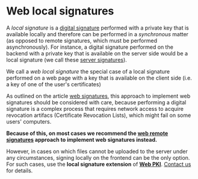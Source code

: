 ﻿# Web local signatures

A *local signature* is a [digital signature](../signatures.md) performed with a private key that is available
locally and therefore can be performed in a *synchronous* matter (as opposed to remote signatures, which must
be performed asynchronously). For instance, a digital signature performed on the backend with a private key
that is available on the server side would be a local signature (we call these [server signatures](../server-signatures.md)).

We call a *web local signature* the special case of a local signature performed on a web page
with a key that is available on the client side (i.e. a key of one of the user's
certificates)

As outlined on the article [web signatures](index.md), this approach to implement web signatures should
be considered with care, because performing a digital signature is a complex process that requires network access
to acquire revocation artifacs (Certificate Revocation Lists), which might fail on some users' computers.

**Because of this, on most cases we recommend the [web remote signatures](remote.md) approach to implement web signatures instead.**

However, in cases on which files cannot be uploaded to the server under any circumstances, signing locally
on the frontend can be the only option. For such cases, use the **local signature extension** of
**[Web PKI](../../web-pki/index.md)**. [Contact us](https://www.lacunasoftware.com/en/home/purchase) for details.
